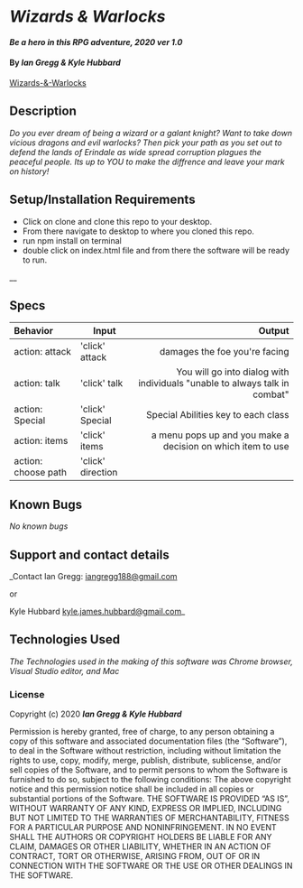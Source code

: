 # _Wizards & Warlocks_

#### _Be a hero in this RPG adventure, 2020 ver 1.0_

#### By _Ian Gregg & Kyle Hubbard_
[Wizards-&-Warlocks](https://github.com/oldgregg89/Wizards-and-warlocks-RPG-game)

## Description

_Do you ever dream of being a wizard or a galant knight?
Want to take down vicious dragons and evil warlocks? Then pick your path as you set out to defend the lands of Erindale as wide spread corruption plagues the peaceful people. Its up to YOU to make the diffrence and leave your mark on history!_

## Setup/Installation Requirements


* Click on clone and clone this repo to your desktop.
* From there navigate to desktop to where you cloned this repo.
* run npm install on terminal 
* double click on index.html file and from there the software will be ready to run.


__

## Specs

| Behavior    | Input | Output |
| :---------- | ----- | -----: |
| action: attack | 'click' attack | damages the foe you're facing |
| action: talk | 'click' talk | You will go into dialog with individuals "unable to always talk in combat"  |
| action: Special | 'click' Special | Special Abilities key to each class |
| action: items | 'click' items | a menu pops up and you make a decision on which item to use |
| action: choose path | 'click' direction | 



## Known Bugs

_No known bugs_

## Support and contact details

_Contact Ian Gregg: <iangregg188@gmail.com>

or 

Kyle Hubbard <kyle.james.hubbard@gmail.com>_

## Technologies Used

_The Technologies used in the making of this software was Chrome browser, Visual Studio editor, and Mac_

### License

Copyright (c) 2020 **_Ian Gregg & Kyle Hubbard_**

Permission is hereby granted, free of charge, to any person obtaining a copy of this software and associated documentation files (the “Software”), to deal in the Software without restriction, including without limitation the rights to use, copy, modify, merge, publish, distribute, sublicense, and/or sell copies of the Software, and to permit persons to whom the Software is furnished to do so, subject to the following conditions:
The above copyright notice and this permission notice shall be included in all copies or substantial portions of the Software.
THE SOFTWARE IS PROVIDED “AS IS”, WITHOUT WARRANTY OF ANY KIND, EXPRESS OR IMPLIED, INCLUDING BUT NOT LIMITED TO THE WARRANTIES OF MERCHANTABILITY, FITNESS FOR A PARTICULAR PURPOSE AND NONINFRINGEMENT. IN NO EVENT SHALL THE AUTHORS OR COPYRIGHT HOLDERS BE LIABLE FOR ANY CLAIM, DAMAGES OR OTHER LIABILITY, WHETHER IN AN ACTION OF CONTRACT, TORT OR OTHERWISE, ARISING FROM, OUT OF OR IN CONNECTION WITH THE SOFTWARE OR THE USE OR OTHER DEALINGS IN THE SOFTWARE.
